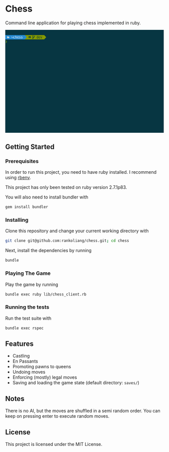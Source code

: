 # Chess

Command line application for playing chess implemented in ruby.

![Chess gameplay demo](images/chess_demo.gif)

## Getting Started

### Prerequisites
In order to run this project, you need to have ruby installed. I recommend using [rbenv](https://github.com/rbenv/rbenv).

This project has only been tested on ruby version 2.7.1p83.

You will also need to install bundler with
```bash
gem install bundler
```

### Installing

Clone this repository and change your current working directory with
```bash
git clone git@github.com:rankoliang/chess.git; cd chess
```
Next, install the dependencies by running
```bash
bundle
```

### Playing The Game

Play the game by running
```bash
bundle exec ruby lib/chess_client.rb
```

### Running the tests

Run the test suite with
```bash
bundle exec rspec
```

## Features
- Castling
- En Passants
- Promoting pawns to queens
- Undoing moves
- Enforcing (mostly) legal moves
- Saving and loading the game state (default directory: `saves/`)

## Notes
There is no AI, but the moves are shuffled in a semi random order. You can keep on pressing enter to execute random moves.

## License
This project is licensed under the MIT License.
